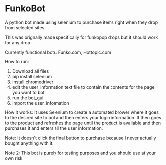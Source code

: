 # FunkoBot
 A python bot made using selenium to purchase items right when they drop from selected sites
 
 This was orignally made specifically for funkopop drops but it should work for any drop
 
 Currently functional bots: Funko.com, Hottopic.com
 
 How to run: 
 1. Download all files
 2. pip install selenium
 3. install chromedriver
 3. edit the user_information text file to contain
 the contents for the page you want to bot
 4. run the bot_gui
 5. import the user_information

How it works:
It uses Selenium to create a automated brower where it goes to the
desired site to bot and then enters your login information. 
It then goes to the product and refreshes the page until the product
is available and then purchases it and enters all the user information.


Note: It doesn't click the final button to purchase because I never actually
bought anything with it.

Note 2: This bot is purely for testing purposes and you should use at your own risk
